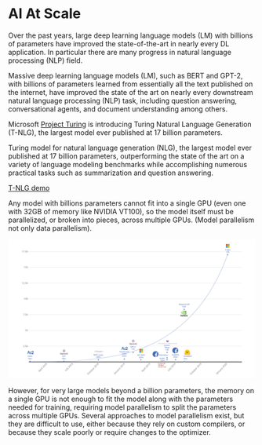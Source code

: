 # AI At Scale

Over the past years, large deep learning language models (LM) with billions of parameters have improved the state-of-the-art in nearly every DL application. In particular there are many progress in natural language processing (NLP) field.

Massive deep learning language models (LM), such as BERT and GPT-2, with billions of parameters learned from essentially all the text published on the internet, have improved the state of the art on nearly every downstream natural language processing (NLP) task, including question answering, conversational agents, and document understanding among others.

Microsoft [Project Turing](https://msturing.org/) is introducing Turing Natural Language Generation (T-NLG), the largest model ever published at 17 billion parameters.

Turing model for natural language generation (NLG), the largest model ever published at 17 billion parameters, outperforming the state of the art on a variety of language modeling benchmarks while accomplishing numerous practical tasks such as summarization and question answering. 

[T-NLG demo](https://innovation.microsoft.com/en-us/exploring-ai-at-scale)

Any model with billions parameters cannot fit into a single GPU (even one with 32GB of memory like NVIDIA VT100), so the model itself must be parallelized, or broken into pieces, across multiple GPUs.  (Model parallelism not only data parallelism).

![big model trend](../images/TurningNGL_Model__1400x788.png)

However, for very large models beyond a billion parameters, the memory on a single GPU is not enough to fit the model along with the parameters needed for training, requiring model parallelism to split the parameters across multiple GPUs. Several approaches to model parallelism exist, but they are difficult to use, either because they rely on custom compilers, or because they scale poorly or require changes to the optimizer.


